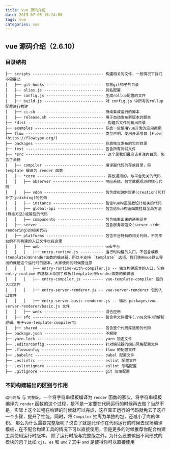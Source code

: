 ```yaml
---
title: vue 源码介绍
date: 2019-07-05 10:24:00
tags: vue
categories: vue
---
```


## vue 源码介绍（2.6.10）

### 目录结构

```
├── scripts ------------------------------- 构建相关的文件，一般情况下我们不需要动
│   ├── git-hooks ------------------------- 存放git钩子的目录
│   ├── alias.js -------------------------- 别名配置
│   ├── config.js ------------------------- 生成rollup配置的文件
│   ├── build.js -------------------------- 对 config.js 中所有的rollup配置进行构建
│   ├── ci.sh ----------------------------- 持续集成运行的脚本
│   ├── release.sh ------------------------ 用于自动发布新版本的脚本
├── *dist ---------------------------------- 构建后文件的输出目录
├── examples ------------------------------ 存放一些使用Vue开发的应用案例
├── flow ---------------------------------- 类型声明，使用开源项目 [Flow](https://flowtype.org/)
├── packages ------------------------------ 存放独立发布的包的目录
├── test ---------------------------------- 包含所有测试文件
├── *src ----------------------------------- 这个是我们最应该关注的目录，包含了源码
│   ├── compiler -------------------------- 编译器代码的存放目录，将 template 编译为 render 函数
│   ├── *core ------------------------------ 存放通用的，与平台无关的代码
│   │   ├── observer ---------------------- 响应系统，包含数据观测的核心代码
│   │   ├── vdom -------------------------- 包含虚拟DOM创建(creation)和打补丁(patching)的代码
│   │   ├── instance ---------------------- 包含Vue构造函数设计相关的代码
│   │   ├── global-api -------------------- 包含给Vue构造函数挂载全局方法(静态方法)或属性的代码
│   │   ├── components -------------------- 包含抽象出来的通用组件
│   ├── server ---------------------------- 包含服务端渲染(server-side rendering)的相关代码
│   ├── platforms ------------------------- 包含平台特有的相关代码，不同平台的不同构建的入口文件也在这里
│   │   ├── web --------------------------- web平台
│   │   │   ├── entry-runtime.js ---------- 运行时构建的入口，不包含模板(template)到render函数的编译器，所以不支持 `template` 选项，我们使用vue默认导出的就是这个运行时的版本。大家使用的时候要注意
│   │   │   ├── entry-runtime-with-compiler.js -- 独立构建版本的入口，它在 entry-runtime 的基础上添加了模板(template)到render函数的编译器
│   │   │   ├── entry-compiler.js --------- vue-template-compiler 包的入口文件
│   │   │   ├── entry-server-renderer.js -- vue-server-renderer 包的入口文件
│   │   │   ├── entry-server-basic-renderer.js -- 输出 packages/vue-server-renderer/basic.js 文件
│   │   ├── weex -------------------------- 混合应用
│   ├── sfc ------------------------------- 包含单文件组件(.vue文件)的解析逻辑，用于vue-template-compiler包
│   ├── shared ---------------------------- 包含整个代码库通用的代码
├── package.json -------------------------- 不解释
├── yarn.lock ----------------------------- yarn 锁定文件
├── .editorconfig ------------------------- 针对编辑器的编码风格配置文件
├── .flowconfig --------------------------- flow 的配置文件
├── .babelrc ------------------------------ babel 配置文件
├── .eslintrc ----------------------------- eslint 配置文件
├── .eslintignore ------------------------- eslint 忽略配置
├── .gitignore ---------------------------- git 忽略配置
```
### 不同构建输出的区别与作用

`运行时版` 与 `完整版`。一个将字符串模板编译为 `render` 函数的家伙，将字符串模板编译为 `render` 函数的这个过程，是不是一定要在代码运行的时候再去做？当然不是，实际上这个过程在构建的时候就可以完成，这样真正运行的代码就免去了这样一个步骤，提升了性能。同时，将 `Compiler` 抽离为单独的包，还减小了库的体积。
那么为什么需要完整版呢？说白了就是允许你在代码运行的时候去现场编译模板，在不配合构建工具的情况下可以直接使用，但是更多的时候推荐你配合构建工具使用运行时版本。
除了运行时版与完整版之外，为什么还要输出不同形式的模块的包？比如 `cjs`、`es` 和 `umd`？其中 `umd` 是使得你可以直接使用 <script> 标签引用 `Vue`的模块形式。但我们使用 `Vue` 的时候更多的是结合构建工具，比如 `webpack` 之类的，而 `cjs` 形式的模块就是为 `browserify` 和 `webpack 1` 提供的，他们在加载模块的时候不能直接加载 `ES Module`。而 `webpack2+` 以及 `Rollup` 是可以直接加载 `ES Module` 的，所以就有了 `es` 形式的模块输出

### 如何启动源码

报错参考
https://www.cnblogs.com/waihoyu/p/9141370.html

问题发生在 rollup-plugin-alias 这个插件，里面有一个 bug 是 win10 下生成的 alias 在最后一个路径的/会变成\

#### 解决

1. 下载 此版本的 rollup-plugin-alias  并进行覆盖原文件。
下载地址：`https://github.com/ideayuye/rollup-plugin-alias`
2. 并把rollup-plugin-alias重新单独编译一次，就能正常使用了。
进入`rollup-plugin-alias`目录，先执行 `npm install`  再执行 `npm run build`。
3. 找到 \build\config.js 文件
把 `genConfig` 函数的 `config` 变量加一个属性 `sourceMap: true` 如图:

### Vue 构造函数

从五个入口文件入手
```javascript
import { initMixin } from './init'
import { stateMixin } from './state'
import { renderMixin } from './render'
import { eventsMixin } from './events'
import { lifecycleMixin } from './lifecycle'
import { warn } from '../util/index'
```

#### initMixin
initMixin 定义_init
```javascript
export function initMixin (Vue: Class<Component>) {
  Vue.prototype._init = function (options?: Object) {
    // ... _init 方法的函数体，此处省略
  }
}
```

#### stateMixin 
如果 我们通过 this.$data.xxx 实际上访问的是 this._data.xxx
```javascript
  Object.defineProperty(Vue.prototype, '$data', dataDef)
  Object.defineProperty(Vue.prototype, '$props', propsDef)
  // .....
  Vue.prototype.$set = set
  Vue.prototype.$delete = del

  Vue.prototype.$watch = function (
    expOrFn: string | Function,
    cb: any,
    options?: Object
  ): Function {
  	// ...
  }
```

#### renderMixin 
在原型上定义很多很多方法，不讲了

#### eventsMixin 
```javascript
Vue.prototype.$on = function (event: string | Array<string>, fn: Function): Component {}
Vue.prototype.$once = function (event: string, fn: Function): Component {}
Vue.prototype.$off = function (event?: string | Array<string>, fn?: Function): Component {}
Vue.prototype.$emit = function (event: string): Component {}
```

#### lifecycleMixin
```javascript
Vue.prototype._update = function (vnode: VNode, hydrating?: boolean) {}
Vue.prototype.$forceUpdate = function () {}
Vue.prototype.$destroy = function () {}
```

### 全局API

我们打开 `core/index.js` 文件
```javascript
initGlobalAPI(Vue)
```
打开 `src/core/global-api/index.js` 文件找到 `initGlobalAPI` 方法
```javascript
  // config
  const configDef = {}
  configDef.get = () => config
  if (process.env.NODE_ENV !== 'production') {
    configDef.set = () => {
      warn(
        'Do not replace the Vue.config object, set individual fields instead.'
      )
    }
  }
  Object.defineProperty(Vue, 'config', configDef)
```

在 Vue 上添加了四个属性分别是 set、delete、nextTick 以及 options
```javascript
Vue.set = set
Vue.delete = del
Vue.nextTick = nextTick
Vue.options = Object.create(null)
```

```javascript

ASSET_TYPES.forEach(type => {
	Vue.options[type + 's'] = Object.create(null)
})
Vue.options._base = Vue

extend(Vue.options.components, builtInComponents);

// shared/constants.js
export const ASSET_TYPES = [
  'component',
  'directive',
  'filter'
]

// Vue.options 将变成这样：
Vue.options = {
	components: Object.create(null),
	directives: Object.create(null),
	filters: Object.create(null),
	_base: Vue
}

// 紧接着，是这句代码：
extend(Vue.options.components, builtInComponents)

// extend 来自于 `shared/util.js` 文件，
// 这句代码的意思就是将 builtInComponents 的属性混合到 Vue.options.components 中，
// 其中 builtInComponents 来自于 core/components/index.js 文件，该文件如下：
import KeepAlive from './keep-alive'
export default {
  KeepAlive
}

// 最后变成这样
Vue.options = {
	components: {
		KeepAlive
	},
	directives: Object.create(null),
	filters: Object.create(null),
	_base: Vue
}

// 在 initGlobalAPI 方法的最后部分，以 Vue 为参数调用了四个 init* 方法，作用依然是添加相对应的api
initUse(Vue)
initMixin(Vue)
initExtend(Vue)
initAssetRegisters(Vue)
```

### 开始
```html
<div id="app">{{test}}</div>
```
```javascript
var vm = new Vue({
    el: '#app',
    data: {
        test: 1
    }
})
```
_init 方法的一开始，是这两句代码：
```javascript
const vm: Component = this
// a uid
vm._uid = uid++
```

```javascript
// a flag to avoid this being observed
vm._isVue = true
// merge options
if (options && options._isComponent) {
    // optimize internal component instantiation
    // since dynamic options merging is pretty slow, and none of the
    // internal component options needs special treatment.
    // 有 写组件的时候走这边
    initInternalComponent(vm, options)
} else {
    vm.$options = mergeOptions(
    resolveConstructorOptions(vm.constructor),
    options || {},
    vm
    )
}
/* istanbul ignore else */
if (process.env.NODE_ENV !== 'production') {
    initProxy(vm)
} else {
    vm._renderProxy = vm
}
// expose real self
vm._self = vm
initLifecycle(vm)
initEvents(vm)
initRender(vm)
callHook(vm, 'beforeCreate')
initInjections(vm) // resolve injections before data/props
initState(vm)
initProvide(vm) // resolve provide after data/props
callHook(vm, 'created')
```
首先在 `Vue` 实例上添加 `_isVue` 属性，并设置其值为 `true`。目的是用来标识一个对象是 `Vue` 实例，即如果发现一个对象拥有 `_isVue` 属性并且其值为 `true`，那么就代表该对象是 `Vue` 实例。这样可以避免该对象被响应系统观测（其实在其他地方也有用到，但是宗旨都是一样的，这个属性就是用来告诉你：我不是普通的对象，我是 `Vue` 实例）。

```javascript
// merge options
if (options && options._isComponent) {
    initInternalComponent(vm, options)
} else {
    vm.$options = mergeOptions(
        resolveConstructorOptions(vm.constructor),
        options || {},
        vm
    )
}
```
### vue选项的规范化

接着上节，其中第一个参数是通过调用一个函数得到的，这个函数叫做 `resolveConstructorOptions`，并将 `vm.constructor` 作为参数传递进去。第二个参数 `options` 就是我们调用 `Vue` 构造函数时透传进来的对象，第三个参数是当前 `Vue` 实例，现在我们逐一去看。

打开 core/util/options.js 文件，找到 mergeOptions 方法

校验组件名是否合法
```javascript
if (process.env.NODE_ENV !== 'production') {
  checkComponents(child)
}
// ...
function checkComponents (options: Object) {
  for (const key in options.components) {
    validateComponentName(key)
  }
}
// ...
export function validateComponentName (name: string) {
  if (!/^[a-zA-Z][\w-]*$/.test(name)) {
    warn(
      'Invalid component name: "' + name + '". Component names ' +
      'can only contain alphanumeric characters and the hyphen, ' +
      'and must start with a letter.'
    )
  }
  if (isBuiltInTag(name) || config.isReservedTag(name)) {
    warn(
      'Do not use built-in or reserved HTML elements as component ' +
      'id: ' + name
    )
  }
}
```

#### props 规范化

```javascript
normalizeProps(child, vm)
normalizeInject(child, vm)
normalizeDirectives(child)
```
这里主要看 `normalizeProps` 方法
```javascript
// props 写法
const ChildComponent = {
  props: ['someData']
}
const ChildComponent = {
  props: {
    someData1:Number,
    someData2: {
      type: Number,
      default: 0
    }
  }
}

/*
* 下面是源代码
* 下面是源代码
* 下面是源代码
*/ 

function normalizeProps (options: Object, vm: ?Component) {
  const props = options.props
  if (!props) return
  const res = {}
  let i, val, name
  if (Array.isArray(props)) {
    // 判断是否是数组形式
    i = props.length
    while (i--) {
      val = props[i]
      if (typeof val === 'string') {
        // camelize 改写成驼峰
        name = camelize(val)
        // 最终变为这种格式
        res[name] = { type: null }
      } else if (process.env.NODE_ENV !== 'production') {
        warn('props must be strings when using array syntax.')
      }
    }
  } else if (isPlainObject(props)) {
    // 判断是否是纯对象
    for (const key in props) {
      val = props[key]
      name = camelize(key)
      res[name] = isPlainObject(val)
        ? val
        : { type: val }
    }
  } else if (process.env.NODE_ENV !== 'production') {
    warn(
      `Invalid value for option "props": expected an Array or an Object, ` +
      `but got ${toRawType(props)}.`,
      vm
    )
  }
//   其中 res 变量是用来保存规范化后的结果的，我们可以发现 normalizeProps 函数的最后一行代码使用 res 变量覆盖了原有的 options.props
  options.props = res
}
```



